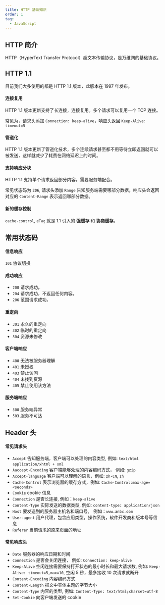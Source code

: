 ```yaml
---
title: HTTP 基础知识
order: 1
tag:
  - JavaScript
---
```


## HTTP 简介

HTTP（HyperText Transfer Protocol）超文本传输协议，是万维网的基础协议。

## HTTP 1.1

目前我们大多使用的都是 HTTP 1.1 版本，此版本在 1997 年发布。

#### 连接复用

HTTP 1.1 版本更新支持了长连接，连接复用。多个请求可以复用一个 TCP 连接。

常见为，请求头添加 `Connection: keep-alive`，响应头返回 `Keep-Alive: timeout=5`

#### 管道化

HTTP 1.1 版本更新了管道化技术，多个连续请求甚至都不用等待立即返回就可以被发送，这样就减少了耗费在网络延迟上的时间。

#### 支持响应分块

HTTP 1.1 支持单个请求返回部分内容，需要服务端配合。

常见状态码为 `206`, 请求头添加 `Range` 告知服务端需要哪部分数据，响应头会返回对应的 `Content-Range` 表示返回哪部分数据。

#### 新的缓存控制

`cache-control`, `eTag` 就是 1.1 引入的 **强缓存** 和 **协商缓存**。

## 常用状态码

#### 信息响应

`101` 协议切换

#### 成功响应

- `200` 请求成功。
- `204` 请求成功，不返回任何内容。
- `206` 范围请求成功。

#### 重定向

- `301` 永久的重定向
- `302` 临时的重定向
- `304` 资源未修改

#### 客户端响应

- `400` 无法被服务器理解
- `401` 未授权
- `403` 禁止访问
- `404` 未找到资源
- `405` 禁止使用该方法

#### 服务端响应

- `500` 服务端异常
- `503` 服务不可达

## Header 头

#### 常见请求头

- `Accept` 告知服务端，客户端可以处理的内容类型, 例如: `text/html` `application/xhtml + xml`
- `Aaccept-Encoding` 客户端能够处理的内容编码方式， 例如: `gzip`
- `Accept-language` 客户端可以理解的语言，例如: `zh-CN`, `zh`
- `Cache-Control` 表示浏览器的缓存方式，例如: `Cache-Control:max-age=<seconds>`
- `Cookie` cookie 信息
- `Connection` 是否长连接, 例如：`keep-alive`
- `Content-Type` 实际发送的数据类型, 例如: `content-type: application/json`
- `Host` 要发送到的服务器主机名和端口号， 例如：`www.anbc.com`
- `User-agent` 用户代理，包含应用类型，操作系统，软件开发商和版本号等信息
- `Referer` 当前请求的原来页面的地址

#### 常见响应头

- `Date` 服务器的响应日期和时间
- `Connection` 是否会关闭连接， 例如: `Connection: keep-alive`
- `Keep-Alive` 空闲连接需要保持打开状态的最小时长和最大请求数, 例如: `Keep-Alive: timeout=5,max=10`, 空闲 5 秒，最多接收 10 次请求就断开
- `Content-Encoding` 内容编码方式
- `Content-Length` 报文中实体主题的字节大小
- `Content-Type` 内容的类型, 例如: `Content-Type: text/html;charset=utf-8`
- `Set-Cookie` 向客户端发送的 cookie
